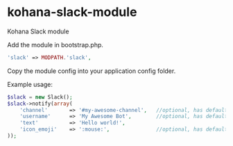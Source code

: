 kohana-slack-module
===================

Kohana Slack module


Add the module in bootstrap.php.
```php
'slack'	=> MODPATH.'slack',
```

Copy the module config into your application config folder.

Example usage:
```php
$slack = new Slack();
$slack->notify(array(
	'channel'		=> '#my-awesome-channel',	//optional, has default config
	'username'		=> 'My Awesome Bot',		//optional, has default config
	'text'			=> 'Hello world!',
	'icon_emoji'	=> ':mouse:',				//optional, has default config
));
```
